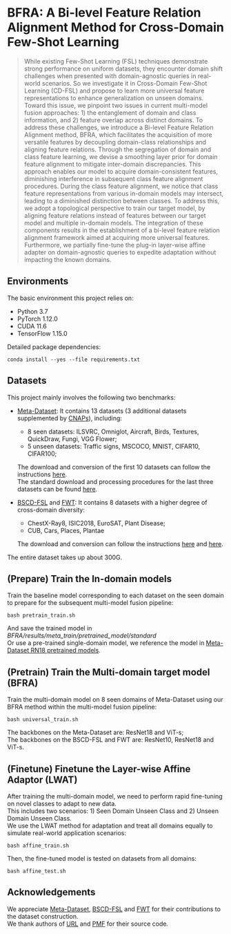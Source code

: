 # BFRA: A Bi-level Feature Relation Alignment Method for Cross-Domain Few-Shot Learning
> While existing Few-Shot Learning (FSL) techniques demonstrate strong performance on uniform datasets, they encounter domain shift challenges when presented with domain-agnostic queries in real-world scenarios. So we investigate it in Cross-Domain Few-Shot Learning (CD-FSL) and propose to learn more universal feature representations to enhance generalization on unseen domains. Toward this issue, we pinpoint two issues in current multi-model fusion approaches: 1) the entanglement of domain and class information, and 2) feature overlap across distinct domains. To address these challenges, we introduce a Bi-level Feature Relation Alignment method, BFRA, which facilitates the acquisition of more versatile features by decoupling domain-class relationships and aligning feature relations. Through the segregation of domain and class feature learning, we devise a smoothing layer prior for domain feature alignment to mitigate inter-domain discrepancies. This approach enables our model to acquire domain-consistent features, diminishing interference in subsequent class feature alignment procedures. During the class feature alignment, we notice that class feature representations from various in-domain models may intersect, leading to a diminished distinction between classes. To address this, we adopt a topological perspective to train our target model, by aligning feature relations instead of features between our target model and multiple in-domain models.
The integration of these components results in the establishment of a bi-level feature relation alignment framework aimed at acquiring more universal features. Furthermore, we partially fine-tune the plug-in layer-wise affine adapter on domain-agnostic queries to expedite adaptation without impacting the known domains.

## Environments
The basic environment this project relies on:
- Python 3.7
- PyTorch 1.12.0
- CUDA 11.6
- TensorFlow 1.15.0

Detailed package dependencies:
```
conda install --yes --file requirements.txt
```

## Datasets
This project mainly involves the following two benchmarks:
- [Meta-Dataset](https://github.com/google-research/meta-dataset): It contains 13 datasets (3 additional datasets supplemented by [CNAPs](https://github.com/cambridge-mlg/cnaps)), including:
    - 8 seen datasets: ILSVRC, Omniglot, Aircraft, Birds, Textures, QuickDraw, Fungi, VGG Flower;
    - 5 unseen datasets: Traffic signs, MSCOCO, MNIST, CIFAR10, CIFAR100;
  
  The download and conversion of the first 10 datasets can follow the instructions [here](https://github.com/google-research/meta-dataset/blob/main/doc/dataset_conversion.md).  
  The standard download and processing procedures for the last three datasets can be found [here](https://github.com/cambridge-mlg/cnaps).
- [BSCD-FSL](https://github.com/IBM/cdfsl-benchmark) and [FWT](https://github.com/hytseng0509/CrossDomainFewShot): It contains 8 datasets with a higher degree of cross-domain diversity:
    - ChestX-Ray8, ISIC2018, EuroSAT, Plant Disease;
    - CUB, Cars, Places, Plantae
  
  The download and conversion can follow the instructions [here](https://github.com/IBM/cdfsl-benchmark) and [here](https://github.com/wyharveychen/CloserLookFewShot#self-defined-setting).

The entire dataset takes up about 300G.

## (Prepare) Train the In-domain models
Train the baseline model corresponding to each dataset on the seen domain to prepare for the subsequent multi-model fusion pipeline:
```
bash pretrain_train.sh
```
And save the trained model in *BFRA/results/meta_train/pretrained_model/standard*  
Or use a pre-trained single-domain model, we reference the model in [Meta-Dataset RN18 pretrained models](https://drive.google.com/file/d/1MvUcvQ8OQtoOk1MIiJmK6_G8p4h8cbY9/view).

## (Pretrain) Train the Multi-domain target model (BFRA)
Train the multi-domain model on 8 seen domains of Meta-Dataset using our BFRA method within the multi-model fusion pipeline:
```
bash universal_train.sh
```
The backbones on the Meta-Dataset are: ResNet18 and ViT-s;  
The backbones on the BSCD-FSL and FWT are: ResNet10, ResNet18 and ViT-s.


## (Finetune) Finetune the Layer-wise Affine Adaptor (LWAT)
After training the multi-domain model, we need to perform rapid fine-tuning on novel classes to adapt to new data.  
This includes two scenarios: 1) Seen Domain Unseen Class and 2) Unseen Domain Unseen Class.  
We use the LWAT method for adaptation and treat all domains equally to simulate real-world application scenarios:
```
bash affine_train.sh
```
Then, the fine-tuned model is tested on datasets from all domains:
```
bash affine_test.sh
```

## Acknowledgements
We appreciate [Meta-Dataset](https://github.com/google-research/meta-dataset), [BSCD-FSL](https://github.com/IBM/cdfsl-benchmark) and [FWT](https://github.com/hytseng0509/CrossDomainFewShot) for their contributions to the dataset construction.  
We thank authors of [URL](https://github.com/VICO-UoE/URL) and [PMF](https://github.com/hushell/pmf_cvpr22) for their source code.




